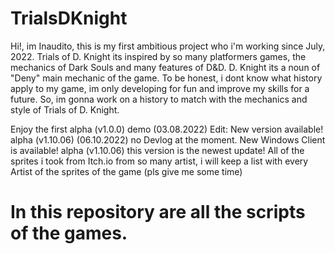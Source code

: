 # TrialsDKnight

Hi!, im Inaudito, this is my first ambitious project who i'm working since July, 2022.
Trials of D. Knight its inspired by so many platformers games, the mechanics of Dark Souls and many features of D&D.
D. Knight its a noun of "Deny" main mechanic of the game.
To be honest, i dont know what history apply to my game, im only developing for fun and improve my skills for a future. So, im gonna work on a history to match with the mechanics and style of Trials of D. Knight.

Enjoy the first alpha (v1.0.0) demo (03.08.2022)
Edit: New version available! alpha (v1.10.06) (06.10.2022) no Devlog at the moment.
New Windows Client is available! alpha (v1.10.06) this version is the newest update!
All of the sprites i took from Itch.io from so many artist, i will keep a list with every Artist of the sprites of the game (pls give me some time)

# In this repository are all the scripts of the games.
